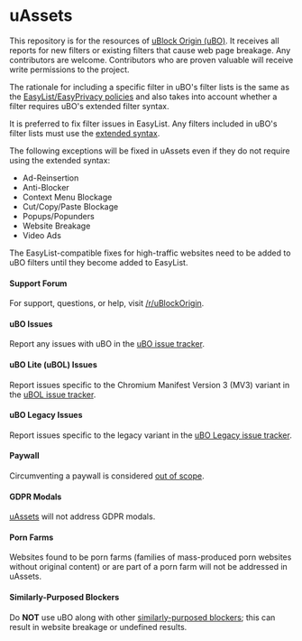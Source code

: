 # uAssets

This repository is for the resources of [uBlock Origin (uBO)](https://github.com/gorhill/uBlock). It receives all reports for new filters or existing filters that cause web page breakage. Any contributors are welcome. Contributors who are proven valuable will receive write permissions to the project.

The rationale for including a specific filter in uBO's filter lists is the same as the [EasyList/EasyPrivacy policies](https://easylist.to/pages/policy.html) and also takes into account whether a filter requires uBO's extended filter syntax.

It is preferred to fix filter issues in EasyList. Any filters included in uBO's filter lists must use the [extended syntax](https://github.com/gorhill/uBlock/wiki/Static-filter-syntax#extended-syntax).

The following exceptions will be fixed in uAssets even if they do not require using the extended syntax:

- Ad-Reinsertion
- Anti-Blocker
- Context Menu Blockage
- Cut/Copy/Paste Blockage
- Popups/Popunders
- Website Breakage
- Video Ads

The EasyList-compatible fixes for high-traffic websites need to be added to uBO filters until they become added to EasyList.

#### Support Forum

For support, questions, or help, visit [/r/uBlockOrigin](https://www.reddit.com/r/uBlockOrigin/).

#### uBO Issues

Report any issues with uBO in the [uBO issue tracker](https://github.com/uBlockOrigin/uBlock-issues/issues).

#### uBO Lite (uBOL) Issues

Report issues specific to the Chromium Manifest Version 3 (MV3) variant in the [uBOL issue tracker](https://github.com/uBlockOrigin/uBOL-issues/issues).

#### uBO Legacy Issues

Report issues specific to the legacy variant in the [uBO Legacy issue tracker](https://github.com/gorhill/uBlock-for-firefox-legacy/issues).

#### Paywall

Circumventing a paywall is considered [out of scope](https://github.com/uBlockOrigin/uAssets/issues/2317#issuecomment-392009540).

#### GDPR Modals

[uAssets](https://github.com/uBlockOrigin/uAssets/issues/4123#issuecomment-439232886) will not address GDPR modals.

#### Porn Farms

Websites found to be porn farms (families of mass-produced porn websites without original content) or are part of a porn farm will not be addressed in uAssets.

#### Similarly-Purposed Blockers

Do **NOT** use uBO along with other [similarly-purposed blockers](https://twitter.com/gorhill/status/1033706103782170625); this can result in website breakage or undefined results.
